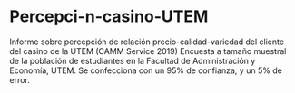 # Percepci-n-casino-UTEM
Informe sobre percepción de relación precio-calidad-variedad del cliente del casino de la UTEM (CAMM Service 2019)
Encuesta a tamaño muestral de la población de estudiantes en la Facultad de Administración y Economía, UTEM.
Se confecciona con un 95% de confianza, y un 5% de error. 
